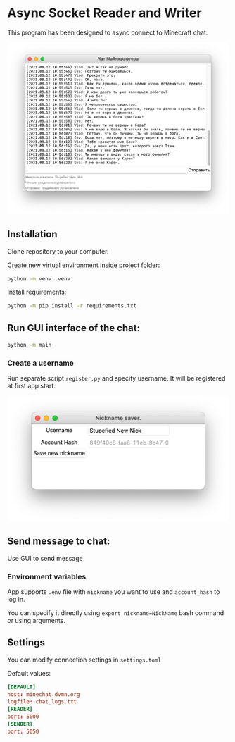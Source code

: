 # Async Socket Reader and Writer

This program has been designed to async connect to Minecraft chat.

<img src=https://raw.githubusercontent.com/matacoder/socket-chat/master/screenshots/main.png />

## Installation

Clone repository to your computer.

Create new virtual environment inside project folder:

```bash
python -m venv .venv
```

Install requirements:

```bash
python -m pip install -r requirements.txt
```

## Run GUI interface of the chat:

```bash
python -m main
```

### Create a username

Run separate script `register.py` and specify username. It will be registered at first app start.

<img src=https://raw.githubusercontent.com/matacoder/socket-chat/master/screenshots/register.png />

## Send message to chat:

Use GUI to send message

### Environment variables

App supports `.env` file with `nickname` you want to use and `account_hash` to log in.

You can specify it directly using `export nickname=NickName` bash command or using arguments.

## Settings

You can modify connection settings in `settings.toml`

Default values:

```toml
[DEFAULT]
host: minechat.dvmn.org
logfile: chat_logs.txt
[READER]
port: 5000
[SENDER]
port: 5050
```